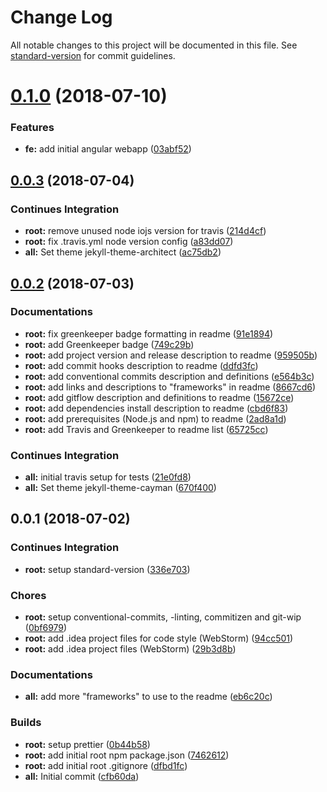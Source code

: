 # Change Log

All notable changes to this project will be documented in this file. See [standard-version](https://github.com/conventional-changelog/standard-version) for commit guidelines.

<a name="0.1.0"></a>
# [0.1.0](https://github.com/Mischa1610/alekseew/compare/v0.0.3...v0.1.0) (2018-07-10)


### Features

* **fe:** add initial angular webapp ([03abf52](https://github.com/Mischa1610/alekseew/commit/03abf52))



<a name="0.0.3"></a>
## [0.0.3](https://github.com/Mischa1610/alekseew/compare/v0.0.2...v0.0.3) (2018-07-04)


### Continues Integration

* **root:** remove unused node iojs version for travis ([214d4cf](https://github.com/Mischa1610/alekseew/commits/214d4cf))
* **root:** fix .travis.yml node version config ([a83dd07](https://github.com/Mischa1610/alekseew/commits/a83dd07))
* **all:** Set theme jekyll-theme-architect ([ac75db2](https://github.com/Mischa1610/alekseew/commits/ac75db2))



<a name="0.0.2"></a>
## [0.0.2](https://github.com/Mischa1610/alekseew/compare/v0.0.1...v0.0.2) (2018-07-03)


### Documentations

* **root:** fix greenkeeper badge formatting in readme ([91e1894](https://github.com/Mischa1610/alekseew/commits/91e1894))
* **root:** add Greenkeeper badge ([749c29b](https://github.com/Mischa1610/alekseew/commits/749c29b))
* **root:** add project version and release description to readme ([959505b](https://github.com/Mischa1610/alekseew/commits/959505b))
* **root:** add commit hooks description to readme ([ddfd3fc](https://github.com/Mischa1610/alekseew/commits/ddfd3fc))
* **root:** add conventional commits description and definitions ([e564b3c](https://github.com/Mischa1610/alekseew/commits/e564b3c))
* **root:** add links and descriptions to "frameworks" in readme ([8667cd6](https://github.com/Mischa1610/alekseew/commits/8667cd6))
* **root:** add gitflow description and definitions to readme ([15672ce](https://github.com/Mischa1610/alekseew/commits/15672ce))
* **root:** add dependencies install description to readme ([cbd6f83](https://github.com/Mischa1610/alekseew/commits/cbd6f83))
* **root:** add prerequisites (Node.js and npm) to readme ([2ad8a1d](https://github.com/Mischa1610/alekseew/commits/2ad8a1d))
* **root:** add Travis and Greenkeeper to readme list ([65725cc](https://github.com/Mischa1610/alekseew/commits/65725cc))


### Continues Integration

* **all:** initial travis setup for tests ([21e0fd8](https://github.com/Mischa1610/alekseew/commits/21e0fd8))
* **all:** Set theme jekyll-theme-cayman ([670f400](https://github.com/Mischa1610/alekseew/commits/670f400))



<a name="0.0.1"></a>
## 0.0.1 (2018-07-02)


### Continues Integration

* **root:** setup standard-version ([336e703](https://github.com/Mischa1610/alekseew/commits/336e703))


### Chores

* **root:** setup conventional-commits, -linting, commitizen and git-wip ([0bf6979](https://github.com/Mischa1610/alekseew/commits/0bf6979))
* **root:** add .idea project files for code style (WebStorm) ([94cc501](https://github.com/Mischa1610/alekseew/commits/94cc501))
* **root:** add .idea project files (WebStorm) ([29b3d8b](https://github.com/Mischa1610/alekseew/commits/29b3d8b))


### Documentations

* **all:** add more "frameworks" to use to the readme ([eb6c20c](https://github.com/Mischa1610/alekseew/commits/eb6c20c))


### Builds

* **root:** setup prettier ([0b44b58](https://github.com/Mischa1610/alekseew/commits/0b44b58))
* **root:** add initial root npm package.json ([7462612](https://github.com/Mischa1610/alekseew/commits/7462612))
* **root:** add initial root .gitignore ([dfbd1fc](https://github.com/Mischa1610/alekseew/commits/dfbd1fc))
* **all:** Initial commit ([cfb60da](https://github.com/Mischa1610/alekseew/commits/cfb60da))
